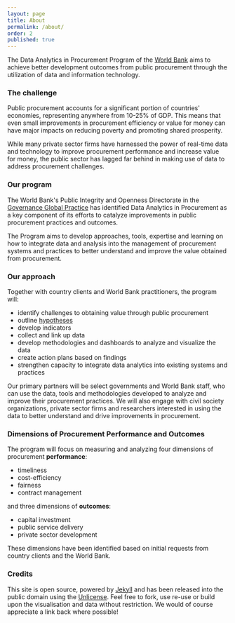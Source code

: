 ```yaml
---
layout: page
title: About
permalink: /about/
order: 2
published: true
---
```



The Data Analytics in Procurement Program of the [World Bank](http://worldbank.org) aims to achieve better development outcomes from public procurement through the utilization of data and information technology.

### The challenge

Public procurement accounts for a significant portion of countries' economies, representing anywhere from 10-25% of GDP. This means that even small improvements in procurement efficiency or value for money can have major impacts on reducing poverty and promoting shared prosperity.

While many private sector firms have harnessed the power of real-time data and technology to improve procurement performance and increase value for money, the public sector has lagged far behind in making use of data to address procurement challenges. 

### Our program

The World Bank's Public Integrity and Openness Directorate in the [Governance Global Practice](http://www.worldbank.org/en/topic/governance) has identified Data Analytics in Procurement as a key component of its efforts to catalyze improvements in public procurement practices and outcomes.

The Program aims to develop approaches, tools, expertise and learning on how to integrate data and analysis into the management of procurement systems and practices to better understand and improve the value obtained from procurement.

### Our approach

Together with country clients and World Bank practitioners, the program will:

- identify challenges to obtaining value through public procurement
- outline [hypotheses](../documentation/hypotheses/)
- develop indicators
- collect and link up data
- develop methodologies and dashboards to analyze and visualize the data
- create action plans based on findings 
- strengthen capacity to integrate data analytics into existing systems and practices

Our primary partners will be select governments and World Bank staff, who can use the data, tools and methodologies developed to analyze and improve their procurement practices. We will also engage with civil society organizations, private sector firms and researchers interested in using the data to better understand and drive improvements in procurement. 

### Dimensions of Procurement Performance and Outcomes

The program will focus on measuring and analyzing four dimensions of procurement **performance**:

- timeliness
- cost-efficiency
- fairness
- contract management

and three dimensions of **outcomes**:

- capital investment
- public service delivery 
- private sector development

These dimensions have been identified based on initial requests from country clients and the World Bank. 

### Credits

This site is open source, powered by [Jekyll](http://jekyllrb.com/) and has been released into the public domain using the [Unlicense](https://github.com/procurement-analytics/procurement-analytics/blob/develop/UNLICENSE). Feel free to fork, use re-use or build upon the visualisation and data without restriction. We would of course appreciate a link back where possible!

